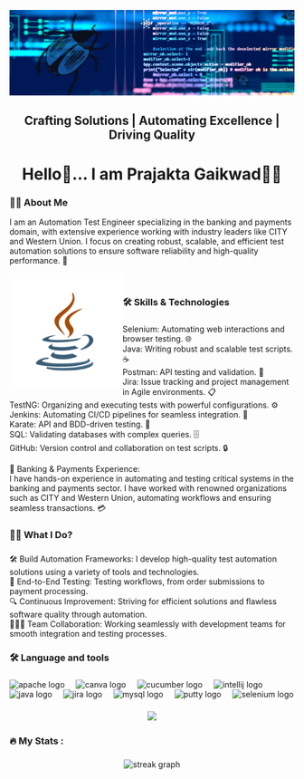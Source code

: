 ![logo](https://github.com/skyupprajakta/skyupprajakta/blob/main/Orange%20Modern%20Technology%20LinkedIn%20Banner%20(1).png?raw=true)
<h2 align="center">Crafting Solutions | Automating Excellence | Driving Quality</h2>

###

<h1 align="center">Hello👋... I am Prajakta Gaikwad👨‍💻</h1>

###

<h3 align="left">👩‍💻  About Me</h3>
<img src="https://cdna.artstation.com/p/assets/images/images/005/440/802/original/collateral-damage-studios-hero0.gif?1491020645" width= "350px" align="right" alt=""/>

<p align="left">I am an Automation Test Engineer specializing in the banking and payments domain, with extensive experience working with industry leaders like CITY and Western Union. I focus on creating robust, scalable, and efficient test automation solutions to ensure software reliability and high-quality performance. 🚀</p>
<img src="https://raw.githubusercontent.com/Deathopex/Deathopex/main/java.gif" width="200px" align="left" alt=""/>
<img src= "https://encrypted-tbn0.gstatic.com/images?q=tbn:ANd9GcTC7NClpQrO6iEc4y3gKTRIFEB3LDKN2J_mKQ&s" width="250px" align="left" alt=""/>

<p>&nbsp;</p>
<h3 align="left">🛠️ Skills & Technologies</h3>

###

<p align="left">Selenium: Automating web interactions and browser testing. 🌐<br>Java: Writing robust and scalable test scripts. ☕<br>Postman: API testing and validation. 🔧<br>Jira: Issue tracking and project management in Agile environments. 📋<br>TestNG: Organizing and executing tests with powerful configurations. ⚙️<br>Jenkins: Automating CI/CD pipelines for seamless integration. 🔄<br>Karate: API and BDD-driven testing. 🥋<br>SQL: Validating databases with complex queries. 🗄️<br>GitHub: Version control and collaboration on test scripts. 🔒<br>
 <img src="https://miro.medium.com/v2/resize:fit:1400/1*qTTe7-BftCKF5U8oWLHQRg.jpeg" width="200px" align="left" alt=""/>
 
 🏦 Banking & Payments Experience:<br>I have hands-on experience in automating and testing critical systems in the banking and payments sector. I have worked with renowned organizations such as CITY and Western Union, automating workflows and ensuring seamless transactions. 💳</p>

###

<h3 align="left">🧑‍💻 What I Do?</h3>

<img src="https://i.pinimg.com/originals/17/07/13/170713ecea0449df54e43dcf926950bf.gif" width="400px" align="left"  alt=""/>

###

<p align="left">🛠️ Build Automation Frameworks: I develop high-quality test automation solutions using a variety of tools and technologies.<br>🏅 End-to-End Testing: Testing workflows, from order submissions to payment processing.<br>🔍 Continuous Improvement: Striving for efficient solutions and flawless software quality through automation.<br>🧑‍🤝‍🧑 Team Collaboration: Working seamlessly with development teams for smooth integration and testing processes.</p>




###

<h3 align="left">🛠 Language and tools</h3>


###

<div align="left">
  <img src="https://cdn.jsdelivr.net/gh/devicons/devicon/icons/apache/apache-original.svg" height="40" alt="apache logo"  />
  <img width="12" />
  <img src="https://cdn.jsdelivr.net/gh/devicons/devicon/icons/canva/canva-original.svg" height="40" alt="canva logo"  />
  <img width="12" />
  <img src="https://cdn.jsdelivr.net/gh/devicons/devicon/icons/cucumber/cucumber-plain.svg" height="40" alt="cucumber logo"  />
  <img width="12" />
  <img src="https://cdn.jsdelivr.net/gh/devicons/devicon/icons/intellij/intellij-original.svg" height="40" alt="intellij logo"  />
  <img width="12" />
  <img src="https://cdn.jsdelivr.net/gh/devicons/devicon/icons/java/java-original.svg" height="40" alt="java logo"  />
  <img width="12" />
  <img src="https://cdn.jsdelivr.net/gh/devicons/devicon/icons/jira/jira-original.svg" height="40" alt="jira logo"  />
  <img width="12" />
  <img src="https://cdn.jsdelivr.net/gh/devicons/devicon/icons/mysql/mysql-original.svg" height="40" alt="mysql logo"  />
  <img width="12" />
  <img src="https://cdn.jsdelivr.net/gh/devicons/devicon/icons/putty/putty-original.svg" height="40" alt="putty logo"  />
  <img width="12" />
  <img src="https://cdn.jsdelivr.net/gh/devicons/devicon/icons/selenium/selenium-original.svg" height="40" alt="selenium logo"  />
</div>

###

<div align="center">
  <img src="https://visitor-badge.laobi.icu/badge?page_id=skyupprajakta.skyupprajakta&"  />
</div>

###

<h3 align="left">🔥   My Stats :</h3>

###

<div align="center">
  <img src="https://streak-stats.demolab.com?user=skyupprajakta&locale=en&mode=daily&theme=dark&hide_border=false&border_radius=5&order=3" height="220" alt="streak graph"  />
</div>

###
